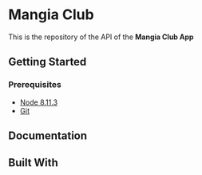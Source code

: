 
# Mangia Club

This is the repository of the API of the **Mangia Club App**

## Getting Started

### Prerequisites

* [Node 8.11.3](https://nodejs.org/en/blog/release/v8.11.3/)
* [Git](https://git-scm.com/)

## Documentation

## Built With